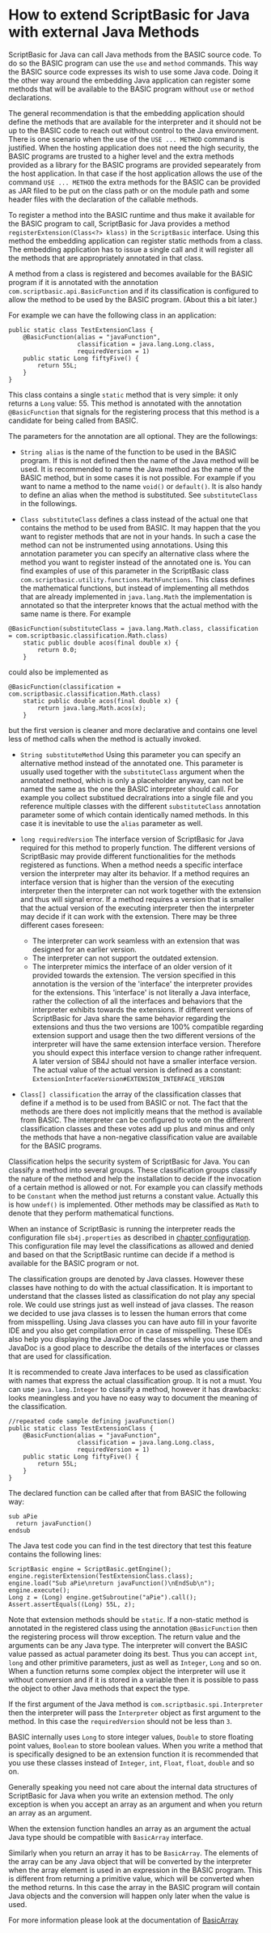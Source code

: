 # How to extend ScriptBasic for Java with external Java Methods

 ScriptBasic for Java can call Java methods from the BASIC source code. To do so the BASIC program
 can use the `use` and `method` commands. This way the BASIC source code expresses its wish
 to use some Java code. Doing it the other way around the embedding Java application can register
 some methods that will be available to the BASIC program without `use` or `method` declarations.

 The general recommendation is that the embedding application should define the methods that are
 available for the interpreter and it should not be up to the BASIC code to reach out without control
 to the Java environment. There is one scenario when the use of the `USE ... METHOD` command is
 justified. When the hosting application does not need the high security, the BASIC programs are
 trusted to a higher level and the extra methods provided as a library for the BASIC programs are
 provided sepearately from the host application. In that case if the host application allows the
 use of the command `USE ... METHOD` the extra methods for the BASIC can be provided as
 JAR filed to be put on the class path or on the module path and some header files with the declaration
 of the callable methods.
 
 To register a method into the BASIC runtime and thus make it available for the BASIC program to call,
 ScriptBasic for Java provides a method `registerExtension(Class<?> klass)` in the `ScriptBasic` interface. Using
 this method the embedding application can register static methods from a class. The embedding application has to
 issue a single call and it will register all the methods that are appropriately annotated in that class.
 
 A method from a class is registered and becomes available for the BASIC program if it is annotated with the
 annotation `com.scriptbasic.api.BasicFunction` and if its classification is configured to allow the method to be
 used by the BASIC program. (About this a bit later.)
 
 For example we can have the following class in an application:

``` 
public static class TestExtensionClass {
	@BasicFunction(alias = "javaFunction",
	               classification = java.lang.Long.class,
	               requiredVersion = 1)
	public static Long fiftyFive() {
		return 55L;
	}
}
```
 This class contains a single `static` method that is very simple: it only returns a `Long` value: 55. This method
 is annotated with the annotation `@BasicFunction` that signals for the registering process that this method is a candidate
 for being called from BASIC.
 
 The parameters for the annotation are all optional. They are the followings:

* `String alias` is the name of the function to be used in the BASIC program. If this
  is not defined then the name of the Java method will be used. It is recommended to
  name the Java method as the name of the BASIC method, but in some cases it is not
  possible. For example if you want to name a method to the name `void()` or `default()`.
  It is also handy to define an alias when the method is substituted. See `substituteClass`
  in the followings.

* `Class substituteClass` defines a class instead of the actual one that contains the method
  to be used from BASIC. It may happen that the you want to register methods that are not in your
  hands. In such a case the method can not be instrumented using
  annotations. Using this annotation parameter you can specify an
  alternative class where the method you want to register instead of the
  annotated one is. You can find examples of use of this parameter in the ScriptBasic
  class `com.scriptbasic.utility.functions.MathFunctions`. This class defines
  the mathematical functions, but instead of implementing all methdos that are already
  implemented in `java.lang.Math` the implementation is annotated so that the interpreter
  knows that the actual method with the same name is there. For example

```
@BasicFunction(substituteClass = java.lang.Math.class, classification = com.scriptbasic.classification.Math.class)
    static public double acos(final double x) {
        return 0.0;
    }
```

   could also be implemented as

```
@BasicFunction(classification = com.scriptbasic.classification.Math.class)
    static public double acos(final double x) {
        return java.lang.Math.acos(x);
    }
```

but the first version is cleaner and more declarative and contains one level less of method
calls when the method is actually invoked.

* `String substituteMethod` Using this parameter you can specify an alternative method instead of the
  annotated one. This parameter is usually used together with the `substituteClass`
  argument when the annotated method, which is only a placeholder anyway, can not be
  named the same as the one the BASIC interpreter should call. For example you collect
  substitued decralrations into a single file and you reference multiple classes with
  the different `substituteClass` annotation parameter some of which contain identically
  named methods. In this case it is inevitable to use the `alias` parameter as well.

* `long requiredVersion` The interface version of ScriptBasic for Java required for this
  method to properly function. The different versions of ScriptBasic may provide different
  functionalities for the methods registered as functions. When a method
  needs a specific interface version the interpreter may alter its
  behavior. If a method requires an interface version that is higher than the version
  of the executing interpreter then the interpreter can not work together
  with the extension and thus will signal error.
  If a method requires a version that is smaller that the actual version of
  the executing interpreter then the interpreter may decide if it can work
  with the extension. There may be three different cases foreseen:
  * The interpreter can work seamless with an extension that was designed for an earlier version.
  * The interpreter can not support the outdated extension.
  * The interpreter mimics the interface of an older version of it provided towards the extension.
  The version specified in this annotation is the version of the
  'interface' the interpreter provides for the extensions. This 'interface'
  is not literally a Java interface, rather the collection of all the
  interfaces and behaviors that the interpreter exhibits towards the
  extensions.
  If different versions of ScriptBasic for Java share the same behavior
  regarding the extensions and thus the two versions are 100% compatible
  regarding extension support and usage then the two different versions of
  the interpreter will have the same extension interface version. Therefore
  you should expect this interface version to change rather infrequent.
  A later version of SB4J should not have a smaller interface version.
  The actual value of the actual version is defined as a constant:
  `ExtensionInterfaceVersion#EXTENSION_INTERFACE_VERSION`


* `Class[] classification` the array of the classification classes that define if a method
   is to be used from BASIC or not. The fact that the methods are there does not implicitly
   means that the method is available from BASIC. The interpreter can be configured to
   vote on the different classification classes and these votes add up plus and minus
   and only the methods that have a non-negative classification value are available for the
   BASIC programs.

Classification helps the security system of ScriptBasic for Java. You can classify a method into several groups.
These classification groups classify the nature of the method and help the installation to decide if the invocation
of a certain method is allowed or not. For example you can classify methods to be `Constant` when the method
just returns a constant value. Actually this is how `undef()` is implemented. Other methods may be classified as
`Math` to denote that they perform mathematical functions.

When an instance of ScriptBasic is running the interpreter reads the configuration file `sb4j.properties` as
described in [chapter configuration](../configure.md). This configuration file may level the classifications
as allowed and denied and based on that the ScriptBasic runtime can decide if a method is available for the BASIC
program or not.

The classification groups are denoted by Java classes. However these classes have nothing to do with
the actual classification. It is important to understand that the classes listed as classification do not
play any special role. We could use strings just as well instead of java classes. The reason we decided to use
java classes is to lessen the human errors that come from misspelling. Using Java classes you can have auto fill
in your favorite IDE and you also get compilation error in case of misspelling. These
IDEs also help you displaying the JavaDoc of the classes while you use them and JavaDoc is a good place to describe
the details of the interfaces or classes that are used for classification.

It is recommended to create Java interfaces to be used as classification with names that express the actual
classification group. It is not a must. You can use `java.lang.Integer` to classify a method, however
it has drawbacks: looks meaningless and you have no easy way to document the meaning of the classification.

```
//repeated code sample defining javaFunction()
public static class TestExtensionClass {
	@BasicFunction(alias = "javaFunction",
	               classification = java.lang.Long.class,
	               requiredVersion = 1)
	public static Long fiftyFive() {
		return 55L;
	}
}
```

The declared function can be called after that from BASIC the following way:

```
sub aPie
  return javaFunction()
endsub
```

The Java test code you can find in the test directory that test this feature contains the following
lines:
 
```
ScriptBasic engine = ScriptBasic.getEngine();
engine.registerExtension(TestExtensionClass.class);
engine.load("Sub aPie\nreturn javaFunction()\nEndSub\n");
engine.execute();
Long z = (Long) engine.getSubroutine("aPie").call();
Assert.assertEquals((Long) 55L, z);
```

Note that extension methods should be `static`. If a non-static method is annotated in the registered class using the
annotation `@BasicFunction` then the registering process will throw exception. The return value and the arguments can be
any Java type. The interpreter will convert the BASIC value passed as actual parameter doing its best. Thus you can
accept `int`, `long` and other primitive parameters, just as well as `Integer`, `Long` and so on. When a
function returns some complex object the interpreter will use it without conversion and if it is stored in a variable
then it is possible to pass the object to other Java methods that expect the type.

If the first argument of the Java method is `com.scriptbasic.spi.Interpreter` then
the interpreter will pass the `Interpreter` object as first argument to the method.
In this case the `requiredVersion` should not be less than `3`.

BASIC internally uses `Long` to store integer values, `Double` to store floating point values,
`Boolean` to store boolean values. When you write a method that is specifically designed to be an extension function
it is recommended that you use these classes instead of `Integer`, `int`, `Float`, `float`, `double`
and so on.

Generally speaking you need not care about the internal data structures of ScriptBasic for Java when you write an extension
method. The only exception is when you accept an array as an argument and when you return an array as an argument.

When the extension function handles an array as an argument the actual Java type should be compatible with
`BasicArray` interface.

Similarly when you return an array it has to be `BasicArray`. The elements of the array can be any Java object that will be
converted by the interpreter when the array element is used in an expression in the BASIC program. This is different
from returning a primitive value, which will be converted when the method returns. In this case the array in the
BASIC program will contain Java objects and the conversion will happen only later when the value is used.

For more information please look at the documentation of [BasicArray](BasicArray.md)







 
